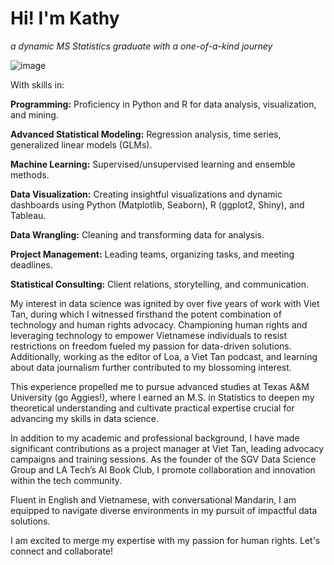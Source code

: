 <h1> Hi! I'm Kathy </h1>

*a dynamic MS Statistics graduate with a one-of-a-kind journey* 

![image](https://github.com/itstrieu/itstrieu/assets/38932563/8ad12bc2-3401-45a2-be48-d833c13d3936)

With skills in:

**Programming:** Proficiency in Python and R for data analysis, visualization, and mining.

**Advanced Statistical Modeling:** Regression analysis, time series, generalized linear models (GLMs).

**Machine Learning:** Supervised/unsupervised learning and ensemble methods.

**Data Visualization:** Creating insightful visualizations and dynamic dashboards using Python (Matplotlib, Seaborn), R (ggplot2, Shiny), and Tableau.

**Data Wrangling:** Cleaning and transforming data for analysis.

**Project Management:** Leading teams, organizing tasks, and meeting deadlines.

**Statistical Consulting:** Client relations, storytelling, and communication.


My interest in data science was ignited by over five years of work with Viet Tan, during which I witnessed firsthand the potent combination of technology and human rights advocacy. Championing human rights and leveraging technology to empower Vietnamese individuals to resist restrictions on freedom fueled my passion for data-driven solutions. Additionally, working as the editor of Loa, a Viet Tan podcast, and learning about data journalism further contributed to my blossoming interest.

This experience propelled me to pursue advanced studies at Texas A&M University (go Aggies!), where I earned an M.S. in Statistics to deepen my theoretical understanding and cultivate practical expertise crucial for advancing my skills in data science.

In addition to my academic and professional background, I have made significant contributions as a project manager at Viet Tan, leading advocacy campaigns and training sessions. As the founder of the SGV Data Science Group and LA Tech’s AI Book Club, I promote collaboration and innovation within the tech community.

Fluent in English and Vietnamese, with conversational Mandarin, I am equipped to navigate diverse environments in my pursuit of impactful data solutions.

I am excited to merge my expertise with my passion for human rights. Let's connect and collaborate!
